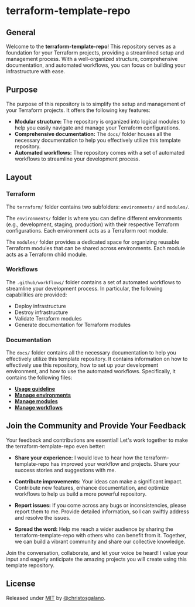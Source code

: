 # terraform-template-repo

## General

Welcome to the **terraform-template-repo**! This repository serves as a foundation for your Terraform projects, providing a streamlined setup and management process. With a well-organized structure, comprehensive documentation, and automated workflows, you can focus on building your infrastructure with ease.

## Purpose

The purpose of this repository is to simplify the setup and management of your Terraform projects. It offers the following key features:

- **Modular structure:** The repository is organized into logical modules to help you easily navigate and manage your Terraform configurations.
- **Comprehensive documentation:** The `docs/` folder houses all the necessary documentation to help you effectively utilize this template repository.
- **Automated workflows:** The repository comes with a set of automated workflows to streamline your development process.

## Layout

### Terraform

The `terraform/` folder contains two subfolders: `environments/` and `modules/`.

The `environments/` folder is where you can define different environments (e.g., development, staging, production) with their respective Terraform configurations. Each environment acts as a Terraform root module.

The `modules/` folder provides a dedicated space for organizing reusable Terraform modules that can be shared across environments. Each module acts as a Terraform child module.

### Workflows

The `.github/workflows/` folder contains a set of automated workflows to streamline your development process. In particular, the following capabilities are provided:

- Deploy infrastructure
- Destroy infrastructure
- Validate Terraform modules
- Generate documentation for Terraform modules

### Documentation

The `docs/` folder contains all the necessary documentation to help you effectively utilize this template repository. It contains information on how to effectively use this repository, how to set up your development environment, and how to use the automated workflows. Specifically, it contains the following files:

- [**Usage guideline**](/docs/usage.md)
- [**Manage environments**](/docs/environment_management.md)
- [**Manage modules**](/docs/module_management.md)
- [**Manage workflows**](/docs/workflows.md)

## Join the Community and Provide Your Feedback

Your feedback and contributions are essential! Let's work together to make the terraform-template-repo even better:

- **Share your experience:** I would love to hear how the terraform-template-repo has improved your workflow and projects. Share your success stories and suggestions with me.

- **Contribute improvements:** Your ideas can make a significant impact. Contribute new features, enhance documentation, and optimize workflows to help us build a more powerful repository.

- **Report issues:** If you come across any bugs or inconsistencies, please report them to me. Provide detailed information, so I can swiftly address and resolve the issues.

- **Spread the word:** Help me reach a wider audience by sharing the terraform-template-repo with others who can benefit from it. Together, we can build a vibrant community and share our collective knowledge.

Join the conversation, collaborate, and let your voice be heard! I value your input and eagerly anticipate the amazing projects you will create using this template repository.

## License

Released under [MIT](/LICENSE) by [@christosgalano](https://github.com/christosgalano).
